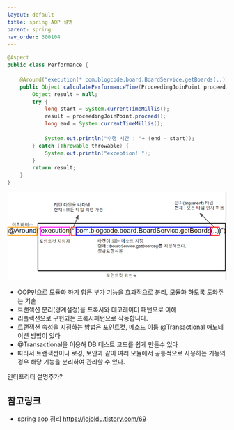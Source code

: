 ```yaml
---
layout: default
title: spring AOP 설명
parent: spring
nav_order: 300104
---
```


```java
@Aspect
public class Performance {

    @Around("execution(* com.blogcode.board.BoardService.getBoards(..))")
    public Object calculatePerformanceTime(ProceedingJoinPoint proceedingJoinPoint) {
        Object result = null;
        try {
            long start = System.currentTimeMillis();
            result = proceedingJoinPoint.proceed();
            long end = System.currentTimeMillis();

            System.out.println("수행 시간 : "+ (end - start));
        } catch (Throwable throwable) {
            System.out.println("exception! ");
        }
        return result;
    }
}
```
![](../../attach/spring-aop-around.png)

* OOP만으로 모듈화 하기 힘든 부가 기능을 효과적으로 분리, 모듈화 하도록 도와주는 기술
* 트랜젝션 분리(경계설정)을 프록시와 데코레이터 패턴으로 이해
* 리플렉션으로 구현되는 프록시패턴으로 작동합니다.
* 트랜잭션 속성을 지정하는 방법은 포인트컷, 메소드 이름 @Transactional 애노테이션 방법이 있다
* @Transactional을 이용해 DB 테스트 코드를 쉽게 만들수 있다
* 따라서 트랜잭션이나 로깅, 보안과 같이 여러 모듈에서 공통적으로 사용하는 기능의 경우 해당 기능을 분리하여 관리할 수 있다.

인터프리터 설명추가?

## 참고링크
* spring aop 정리 <https://jojoldu.tistory.com/69>
